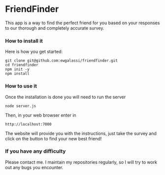 # FriendFinder

This app is a way to find the perfect friend for you based on your responses to our thorough and completely accurate survey.

### How to install it
Here is how you get started:
```
git clone git@github.com:ewgalassi/friendfinder.git
cd friendfinder
npm init -y
npm install
```

### How to use it
Once the installation is done you will need to run the server
```
node server.js
```

Then, in your web browser enter in
```
http://localhost:7000
```

The website will provide you with the instructions, just take the survey and click on the button to find your new best friend!

### If you have any difficulty
Please contact me.  I maintain my repositories regularly, so I will try to work out any bugs you encounter.
